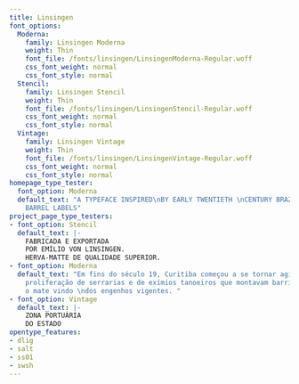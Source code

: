 ```yaml
---
title: Linsingen
font_options:
  Moderna:
    family: Linsingen Moderna
    weight: Thin
    font_file: /fonts/linsingen/LinsingenModerna-Regular.woff
    css_font_weight: normal
    css_font_style: normal
  Stencil:
    family: Linsingen Stencil
    weight: Thin
    font_file: /fonts/linsingen/LinsingenStencil-Regular.woff
    css_font_weight: normal
    css_font_style: normal
  Vintage:
    family: Linsingen Vintage
    weight: Thin
    font_file: /fonts/linsingen/LinsingenVintage-Regular.woff
    css_font_weight: normal
    css_font_style: normal
homepage_type_tester:
  font_option: Moderna
  default_text: "A TYPEFACE INSPIRED\nBY EARLY TWENTIETH \nCENTURY BRAZILIAN \nTEA
    BARREL LABELS"
project_page_type_testers:
- font_option: Stencil
  default_text: |-
    FABRICADA E EXPORTADA
    POR EMÍLIO VON LINSINGEN.
    HERVA-MATTE DE QUALIDADE SUPERIOR.
- font_option: Moderna
  default_text: "Em fins do século 19, Curitiba começou a se tornar agitada com a
    proliferação de serrarias e de exímios tanoeiros que montavam barricas para armazenar
    o mate vindo \ndos engenhos vigentes. "
- font_option: Vintage
  default_text: |-
    ZONA PORTUÁRIA
    DO ESTADO
opentype_features:
- dlig
- salt
- ss01
- swsh
---
```


